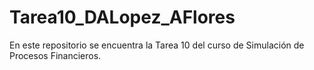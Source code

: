# Tarea10_DALopez_AFlores
En este repositorio se encuentra la Tarea 10 del curso de Simulación de Procesos Financieros.
